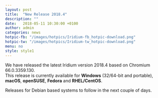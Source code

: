 ```yaml
---
layout: post
title:  "New Release 2018.4"
description: ""
date:   2018-05-11 10:30:00 +0100
author:	admin
categories: news
hotpic-fb: "/images/hotpics/Iridium-fb_hotpic-download.png"
hotpic-tw: "/images/hotpics/Iridium-tw_hotpic-download.png"
menu: no
style: style1
---
```


We have released the latest Iridium version 2018.4 based on Chromium 66.0.3359.130.   
This release is currently available for **Windows** (32/64-bit and portable), **macOS**, **openSUSE**,  **Fedora** and **RHEL/CentOS**.    

<a id="download-parser2" class="button download" title="download Iridium Browser"></a>     

Releases for Debian based systems to follow in the next couple of days.
